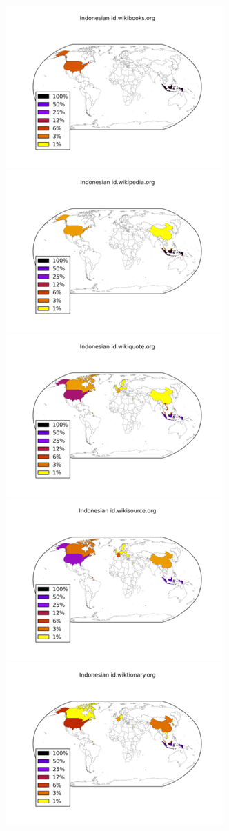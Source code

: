 ![](/images/Indonesian-id.wikibooks.org.png)
![](/images/Indonesian-id.wikipedia.org.png)
![](/images/Indonesian-id.wikiquote.org.png)
![](/images/Indonesian-id.wikisource.org.png)
![](/images/Indonesian-id.wiktionary.org.png)
